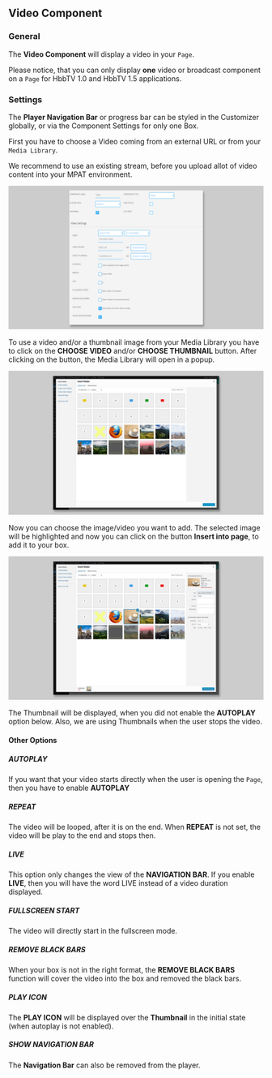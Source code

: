 ## Video Component

### General

The **Video Component** will display a video in your `Page`. 

Please notice, that you can only display **one** video or broadcast component on a `Page` for HbbTV 1.0 and HbbTV 1.5 applications.


### Settings

The **Player Navigation Bar** or progress bar can be styled in the Customizer globally, or via the Component Settings for only one Box. 

First you have to choose a Video coming from an external URL or from your `Media Library`.

We recommend to use an existing stream, before you upload allot of video content into your MPAT environment.

![Video Component](images/Components/video_component_01.jpg)

To use a video and/or a thumbnail image from your Media Library you have to click on the **CHOOSE VIDEO** and/or **CHOOSE THUMBNAIL** button. After clicking on the button, the Media Library will open in a popup.  

![Video Component - Media Library](images/Components/image_component_02.jpg)

Now you can choose the image/video you want to add. The selected image will be highlighted and now you can click on the button **Insert into page**, to add it to your box. 

![Video Component - Media Library](images/Components/image_component_03.jpg)

The Thumbnail will be displayed, when you did not enable the **AUTOPLAY** option below. Also, we are using Thumbnails when the user stops the video. 

#### Other Options

##### AUTOPLAY
If you want that your video starts directly when the user is opening the `Page`, then you have to enable **AUTOPLAY** 

##### REPEAT
The video will be looped, after it is on the end. When **REPEAT** is not set, the video will be play to the end and stops then. 

##### LIVE
This option only changes the view of the **NAVIGATION BAR**. If you enable **LIVE**, then you will have the word LIVE instead of a video duration displayed. 

##### FULLSCREEN START
The video will directly start in the fullscreen mode. 

##### REMOVE BLACK BARS
When your box is not in the right format, the **REMOVE BLACK BARS** function will cover the video into the box and removed the black bars. 

##### PLAY ICON
The **PLAY ICON** will be displayed over the **Thumbnail** in the initial state (when autoplay is not enabled).

##### SHOW NAVIGATION BAR
The **Navigation Bar** can also be removed from the player.
